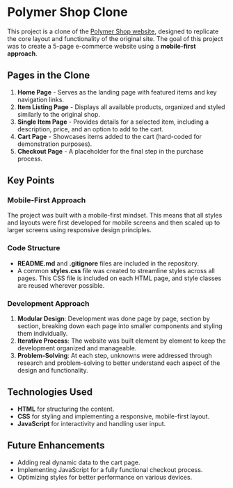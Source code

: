 # Polymer Shop Clone

This project is a clone of the [Polymer Shop website](https://shop.polymer-project.org/), designed to replicate the core layout and functionality of the original site. The goal of this project was to create a 5-page e-commerce website using a **mobile-first approach**.

## Pages in the Clone
1. **Home Page** - Serves as the landing page with featured items and key navigation links.
2. **Item Listing Page** - Displays all available products, organized and styled similarly to the original shop.
3. **Single Item Page** - Provides details for a selected item, including a description, price, and an option to add to the cart.
4. **Cart Page** - Showcases items added to the cart (hard-coded for demonstration purposes).
5. **Checkout Page** - A placeholder for the final step in the purchase process.

## Key Points

### Mobile-First Approach
The project was built with a mobile-first mindset. This means that all styles and layouts were first developed for mobile screens and then scaled up to larger screens using responsive design principles.

### Code Structure
- **README.md** and **.gitignore** files are included in the repository.
- A common **styles.css** file was created to streamline styles across all pages. This CSS file is included on each HTML page, and style classes are reused wherever possible.

### Development Approach
1. **Modular Design**: Development was done page by page, section by section, breaking down each page into smaller components and styling them individually.
2. **Iterative Process**: The website was built element by element to keep the development organized and manageable.
3. **Problem-Solving**: At each step, unknowns were addressed through research and problem-solving to better understand each aspect of the design and functionality.

## Technologies Used
- **HTML** for structuring the content.
- **CSS** for styling and implementing a responsive, mobile-first layout.
- **JavaScript** for interactivity and handling user input.



## Future Enhancements
- Adding real dynamic data to the cart page.
- Implementing JavaScript for a fully functional checkout process.
- Optimizing styles for better performance on various devices.


